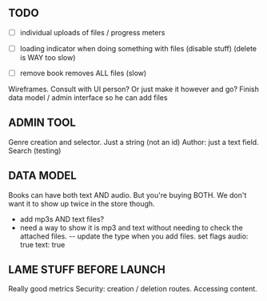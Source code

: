 TODO
----
- [ ] individual uploads of files / progress meters
- [ ] loading indicator when doing something with files (disable stuff) (delete is WAY too slow)
- [ ] remove book removes ALL files (slow)



Wireframes. Consult with UI person? Or just make it however and go?
Finish data model / admin interface so he can add files


ADMIN TOOL
----------

Genre creation and selector. Just a string (not an id)
Author: just a text field. 
Search (testing)

DATA MODEL
----------

Books can have both text AND audio. But you're buying BOTH. We don't want it to show up twice in the store though. 
- add mp3s AND text files?
- need a way to show it is mp3 and text without needing to check the attached files.
  -- update the type when you add files. set flags
  audio: true
  text: true



LAME STUFF BEFORE LAUNCH
------------------------
Really good metrics
Security: creation / deletion routes. Accessing content.


